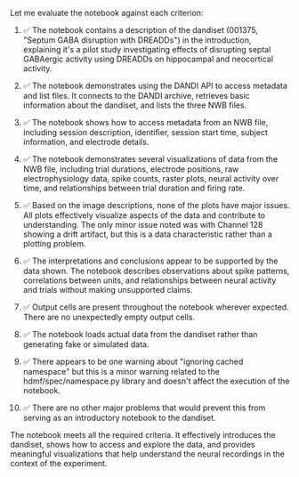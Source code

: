 Let me evaluate the notebook against each criterion:

1. ✅ The notebook contains a description of the dandiset (001375, "Septum GABA disruption with DREADDs") in the introduction, explaining it's a pilot study investigating effects of disrupting septal GABAergic activity using DREADDs on hippocampal and neocortical activity.

2. ✅ The notebook demonstrates using the DANDI API to access metadata and list files. It connects to the DANDI archive, retrieves basic information about the dandiset, and lists the three NWB files.

3. ✅ The notebook shows how to access metadata from an NWB file, including session description, identifier, session start time, subject information, and electrode details.

4. ✅ The notebook demonstrates several visualizations of data from the NWB file, including trial durations, electrode positions, raw electrophysiology data, spike counts, raster plots, neural activity over time, and relationships between trial duration and firing rate.

5. ✅ Based on the image descriptions, none of the plots have major issues. All plots effectively visualize aspects of the data and contribute to understanding. The only minor issue noted was with Channel 128 showing a drift artifact, but this is a data characteristic rather than a plotting problem.

6. ✅ The interpretations and conclusions appear to be supported by the data shown. The notebook describes observations about spike patterns, correlations between units, and relationships between neural activity and trials without making unsupported claims.

7. ✅ Output cells are present throughout the notebook wherever expected. There are no unexpectedly empty output cells.

8. ✅ The notebook loads actual data from the dandiset rather than generating fake or simulated data.

9. ✅ There appears to be one warning about "ignoring cached namespace" but this is a minor warning related to the hdmf/spec/namespace.py library and doesn't affect the execution of the notebook.

10. ✅ There are no other major problems that would prevent this from serving as an introductory notebook to the dandiset.

The notebook meets all the required criteria. It effectively introduces the dandiset, shows how to access and explore the data, and provides meaningful visualizations that help understand the neural recordings in the context of the experiment.